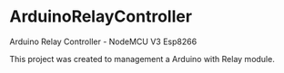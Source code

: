 # ArduinoRelayController
Arduino Relay Controller - NodeMCU V3 Esp8266 

This project was created to management a Arduino with Relay module. 
